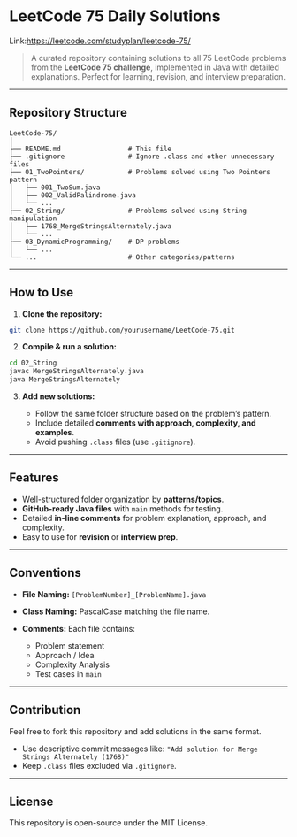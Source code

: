 # LeetCode 75 Daily Solutions

Link:https://leetcode.com/studyplan/leetcode-75/

> A curated repository containing solutions to all 75 LeetCode problems from the **LeetCode 75 challenge**, implemented in Java with detailed explanations. Perfect for learning, revision, and interview preparation.

---

## **Repository Structure**

```
LeetCode-75/
│
├── README.md                 # This file
├── .gitignore                # Ignore .class and other unnecessary files
├── 01_TwoPointers/           # Problems solved using Two Pointers pattern
│   ├── 001_TwoSum.java
│   ├── 002_ValidPalindrome.java
│   └── ...
├── 02_String/                # Problems solved using String manipulation
│   ├── 1768_MergeStringsAlternately.java
│   └── ...
├── 03_DynamicProgramming/    # DP problems
│   └── ...
└── ...                       # Other categories/patterns
```

---

## **How to Use**

1. **Clone the repository:**

```bash
git clone https://github.com/yourusername/LeetCode-75.git
```

2. **Compile & run a solution:**

```bash
cd 02_String
javac MergeStringsAlternately.java
java MergeStringsAlternately
```

3. **Add new solutions:**

   * Follow the same folder structure based on the problem’s pattern.
   * Include detailed **comments with approach, complexity, and examples**.
   * Avoid pushing `.class` files (use `.gitignore`).

---

## **Features**

* Well-structured folder organization by **patterns/topics**.
* **GitHub-ready Java files** with `main` methods for testing.
* Detailed **in-line comments** for problem explanation, approach, and complexity.
* Easy to use for **revision** or **interview prep**.

---

## **Conventions**

* **File Naming:** `[ProblemNumber]_[ProblemName].java`
* **Class Naming:** PascalCase matching the file name.
* **Comments:** Each file contains:

  * Problem statement
  * Approach / Idea
  * Complexity Analysis
  * Test cases in `main`

---

## **Contribution**

Feel free to fork this repository and add solutions in the same format.

* Use descriptive commit messages like:
  `"Add solution for Merge Strings Alternately (1768)"`
* Keep `.class` files excluded via `.gitignore`.

---

## **License**

This repository is open-source under the MIT License.
